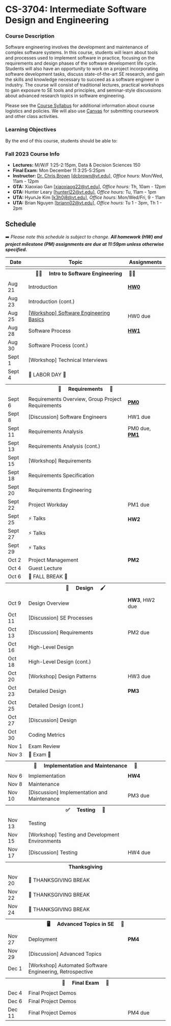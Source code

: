 # CS-3704: Intermediate Software Design and Engineering

### Course Description

Software engineering involves the development and maintenance of complex software systems. In this course, students will learn about tools and processes used to implement software in practice, focusing on the requirements and design phases of the software development life cycle. Students will also have an opportunity to work on a project incorporating software development tasks, discuss state-of-the-art SE research, and gain the skills and knowledge necessary to succeed as a software engineer in industry. The course will consist of traditional lectures, practical workshops to gain exposure to SE tools and principles, and seminar-style discussions about advanced research topics in software engineering.

Please see the [Course Syllabus](https://docs.google.com/document/d/1jGqHKlM8QHy8utRZ1Kg8g8SqumzIuqXvaba-oTESLvI/edit?usp=sharing) for additional information about course logistics and policies. We will also use [Canvas](https://canvas.vt.edu/courses/176246) for submitting coursework and other class activities.

### Learning Objectives

By the end of this course, students should be able to:

### Fall 2023 Course Info

* **Lectures:** M/W/F 1:25-2:15pm, Data & Decision Sciences 150
* **Final Exam:** Mon December 11 3:25-5:25pm
* **Instructor:** [Dr. Chris Brown](https://chbrown13.github.io) [dcbrown@vt.edu], *Office hours:* Mon/Wed, 11am - 12pm
* **GTA:** Xiaoxiao Gan [xiaoxiaog22@vt.edu], *Office hours:* Th, 10am - 12pm
* **GTA:** Hunter Leary [hunterl22@vt.edu], *Office hours:* Tu, 11am - 1pm
* **UTA:** HyunJe Kim [k3h0j8@vt.edu], *Office hours:* Mon/Wed/Fri, 9 - 11am
* **UTA:** Brian Nguyen [briann02@vt.edu], *Office hours:* Tu 1 - 3pm, Th 1 - 2pm

## Schedule

➡️ _Please note this schedule is subject to change. **All homework (HW) and project milestone (PM) assignments are due at 11:59pm unless otherwise specified.**_

| Date     | Topic                            |  Assignments       |
|----------|----------------------------------|------------------  |
| <tr><th colspan=3> 👨‍💻 &nbsp;&nbsp;&nbsp; Intro to Software Engineering &nbsp;&nbsp;&nbsp; 👩‍💻 </th></tr> |
| Aug 21 | Introduction | [**HW0**](HWs/HW0.md) |
| Aug 23 | Introduction (cont.) | |
| Aug 25 | [[Workshop] Software Engineering Basics]([https://github.com/CS3704-VT/Course/tree/main/resources/slides](https://docable.cloud/api/share/dcbrown/v/63c9b2bfc2f71672f7c45475)) | HW0 due |
| Aug 28 | Software Process | [**HW1**](https://canvas.vt.edu/courses/176246/assignments/1900058) |
| Aug 30 | Software Process (cont.) |  |
| Sept 1 | [Workshop] Technical Interviews | |
| Sept 4 | 💼 LABOR DAY 🌄 |  |
| <tr><th colspan=3> 📝 &nbsp;&nbsp;&nbsp; Requirements &nbsp;&nbsp;&nbsp; 📖 </th></tr> |
| Sept 6 | Requirements Overview, Group Project Requirements | [**PM0**](https://canvas.vt.edu/courses/176246/quizzes/478970) |
| Sept 8 | [Discussion] Software Engineers | HW1 due |
| Sept 11 | Requirements Analysis | PM0 due, [**PM1**](./Project/Process.md) |
| Sept 13 | Requirements Analysis (cont.) |  |
| Sept 15 | [Workshop] Requirements | |
| Sept 18 | Requirements Specification | |
| Sept 20 | Requirements Engineering | |
| Sept 22 | Project Workday | PM1 due |
| Sept 25 | ⚡ Talks | **HW2** |
| Sept 27 | ⚡ Talks | |
| Sept 29 | ⚡ Talks | |
| Oct 2  | Project Management | **PM2** |
| Oct 4  | Guest Lecture  | |
| Oct 6  | 🍂 FALL BREAK 🌄 |  |
| <tr><th colspan=3> 🎨 &nbsp;&nbsp;&nbsp; Design &nbsp;&nbsp;&nbsp; 🖌️ </th></tr> |
| Oct 9  | Design Overview | **HW3**, HW2 due |
| Oct 11 | [Discussion] SE Processes |  |
| Oct 13 | [Discussion] Requirements | PM2 due |
| Oct 16 | High-Level Design |  |
| Oct 18 | High-Level Design (cont.) | |
| Oct 20 | [Workshop] Design Patterns | HW3 due |
| Oct 23 | Detailed Design | **PM3** |
| Oct 25 | Detailed Design (cont.) |  |
| Oct 27 | [Discussion] Design |  |
| Oct 30 | Coding Metrics |  |
| Nov 1  | Exam Review | |
| Nov 3  | 💯 Exam 💯 | |
| <tr><th colspan=3>  🚧 &nbsp;&nbsp;&nbsp; Implementation and Maintenance &nbsp;&nbsp;&nbsp; 🧹 </th></tr> |
| Nov 6  | Implementation | **HW4** |
| Nov 8  | Maintenance | |
| Nov 10 | [Discussion] Implementation and Maintenance  | PM3 due |
|  <tr><th colspan=3> ✅ &nbsp;&nbsp;&nbsp; Testing &nbsp;&nbsp;&nbsp; 🧪 </th></tr> |
| Nov 13 | Testing | |
| Nov 15 | [Workshop] Testing and Development Environments | |
| Nov 17 | [Discussion] Testing | HW4 due |
|  <tr><th colspan=3> Thanksgiving </th></tr> |
| Nov 20 | 🦃 THANKSGIVING BREAK | |
| Nov 22 | 🦃 THANKSGIVING BREAK | |
| Nov 24 | 🦃 THANKSGIVING BREAK | |
|  <tr><th colspan=3> 🖥️ &nbsp;&nbsp;&nbsp; Advanced Topics in SE &nbsp;&nbsp;&nbsp; 👀 </th></tr> |
| Nov 27 | Deployment | **PM4** |
| Nov 29 | [Discussion] Advanced Topics | |
| Dec 1  | [Workshop] Automated Software Engineering, Retrospective | |
|  <tr><th colspan=3>  💯 &nbsp;&nbsp;&nbsp; Final Exam &nbsp;&nbsp;&nbsp; 💯  </th></tr> |
| Dec 4  | Final Project Demos | |
| Dec 6  | Final Project Demos | |
| Dec 11 | Final Project Demos | PM4 due |
